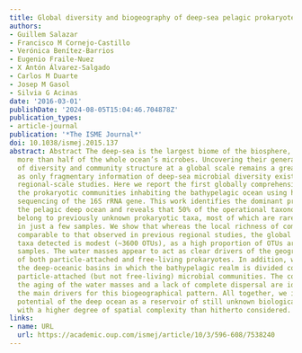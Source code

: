 ```yaml
---
title: Global diversity and biogeography of deep-sea pelagic prokaryotes
authors:
- Guillem Salazar
- Francisco M Cornejo-Castillo
- Verónica Benítez-Barrios
- Eugenio Fraile-Nuez
- X Antón Álvarez-Salgado
- Carlos M Duarte
- Josep M Gasol
- Silvia G Acinas
date: '2016-03-01'
publishDate: '2024-08-05T15:04:46.704878Z'
publication_types:
- article-journal
publication: '*The ISME Journal*'
doi: 10.1038/ismej.2015.137
abstract: Abstract The deep-sea is the largest biome of the biosphere, and contains
  more than half of the whole ocean’s microbes. Uncovering their general patterns
  of diversity and community structure at a global scale remains a great challenge,
  as only fragmentary information of deep-sea microbial diversity exists based on
  regional-scale studies. Here we report the first globally comprehensive survey of
  the prokaryotic communities inhabiting the bathypelagic ocean using high-throughput
  sequencing of the 16S rRNA gene. This work identifies the dominant prokaryotes in
  the pelagic deep ocean and reveals that 50% of the operational taxonomic units (OTUs)
  belong to previously unknown prokaryotic taxa, most of which are rare and appear
  in just a few samples. We show that whereas the local richness of communities is
  comparable to that observed in previous regional studies, the global pool of prokaryotic
  taxa detected is modest (~3600 OTUs), as a high proportion of OTUs are shared among
  samples. The water masses appear to act as clear drivers of the geographical distribution
  of both particle-attached and free-living prokaryotes. In addition, we show that
  the deep-oceanic basins in which the bathypelagic realm is divided contain different
  particle-attached (but not free-living) microbial communities. The combination of
  the aging of the water masses and a lack of complete dispersal are identified as
  the main drivers for this biogeographical pattern. All together, we identify the
  potential of the deep ocean as a reservoir of still unknown biological diversity
  with a higher degree of spatial complexity than hitherto considered.
links:
- name: URL
  url: https://academic.oup.com/ismej/article/10/3/596-608/7538240
---
```

